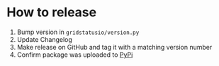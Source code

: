 # How to release

1. Bump version in `gridstatusio/version.py`
2. Update Changelog
3. Make release on GitHub and tag it with a matching version number
4. Confirm package was uploaded to [PyPi](https://pypi.org/project/gridstatusio/)

